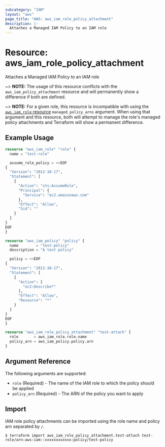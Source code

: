```yaml
---
subcategory: "IAM"
layout: "aws"
page_title: "AWS: aws_iam_role_policy_attachment"
description: |-
  Attaches a Managed IAM Policy to an IAM role
---
```


# Resource: aws_iam_role_policy_attachment

Attaches a Managed IAM Policy to an IAM role

~> **NOTE:** The usage of this resource conflicts with the `aws_iam_policy_attachment` resource and will permanently show a difference if both are defined.

~> **NOTE:** For a given role, this resource is incompatible with using the [`aws_iam_role` resource](/docs/providers/aws/r/iam_role.html) `managed_policy_arns` argument. When using that argument and this resource, both will attempt to manage the role's managed policy attachments and Terraform will show a permanent difference.

## Example Usage

```terraform
resource "aws_iam_role" "role" {
  name = "test-role"

  assume_role_policy = <<EOF
{
  "Version": "2012-10-17",
  "Statement": [
    {
      "Action": "sts:AssumeRole",
      "Principal": {
        "Service": "ec2.amazonaws.com"
      },
      "Effect": "Allow",
      "Sid": ""
    }
  ]
}
EOF
}

resource "aws_iam_policy" "policy" {
  name        = "test-policy"
  description = "A test policy"

  policy = <<EOF
{
  "Version": "2012-10-17",
  "Statement": [
    {
      "Action": [
        "ec2:Describe*"
      ],
      "Effect": "Allow",
      "Resource": "*"
    }
  ]
}
EOF
}

resource "aws_iam_role_policy_attachment" "test-attach" {
  role       = aws_iam_role.role.name
  policy_arn = aws_iam_policy.policy.arn
}
```

## Argument Reference

The following arguments are supported:

* `role`  (Required) - The name of the IAM role to which the policy should be applied
* `policy_arn` (Required) - The ARN of the policy you want to apply

## Import

IAM role policy attachments can be imported using the role name and policy arn separated by `/`.

```
$ terraform import aws_iam_role_policy_attachment.test-attach test-role/arn:aws:iam::xxxxxxxxxxxx:policy/test-policy
```
